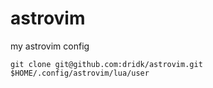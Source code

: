 # astrovim
my astrovim config


```git clone git@github.com:dridk/astrovim.git $HOME/.config/astrovim/lua/user```
